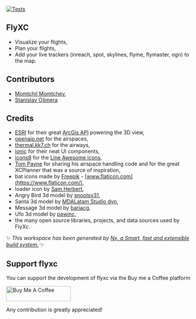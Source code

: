[![Tests](https://github.com/vicb/flyxc/actions/workflows/node.js.yml/badge.svg)](https://github.com/vicb/flyxc/actions/workflows/node.js.yml)

## FlyXC

- Visualize your flights,
- Plan your flights,
- Add your live trackers (inreach, spot, skylines, flyme, flymaster, ogn) to the map.

## Contributors

- [Momtchil Momtchev](https://github.com/mmomtchev),
- [Stanislav Ošmera](https://github.com/osmeras)

## Credits

- [ESRI](https://www.esri.com/) for their great [ArcGis API](https://developers.arcgis.com/javascript/) powering the 3D view,
- [openaip.net](http://openaip.net/) for the airspaces,
- [thermal.kk7.ch](https://thermal.kk7.ch/) for the airways,
- [ionic](https://ionicframework.com/) for their neat UI components,
- [icons8](https://icons8.com/) for the [Line Awesome icons](https://github.com/icons8/line-awesome),
- [Tom Payne](https://github.com/twpayne) for sharing his airspace handling code and for the great XCPlanner that was a source of inspiration,
- bat icons made by [Freepik](https://www.flaticon.com/authors/freepik) - [www.flaticon.com](https://www.flaticon.com/),
- loader icon by [Sam Herbert](https://github.com/SamHerbert/SVG-Loaders/blob/master/svg-loaders/three-dots.svg),
- Angry Bird 3d model by [snootsy31](https://sketchfab.com/snootsy31),
- Santa 3d model by [MDALatam Studio dyn](https://sketchfab.com/minego90),
- Message 3d model by [bariacg](https://sketchfab.com/bariacg),
- Ufo 3d model by [pawinc](https://sketchfab.com/demarerik),
- the many open source libraries, projects, and data sources used by FlyXc.

✨ _This workspace has been generated by [Nx, a Smart, fast and extensible build system.](https://nx.dev)_ ✨

## Support flyxc

You can support the development of flyxc via the Buy me a Coffee platform

<a href="https://www.buymeacoffee.com/vic.b" target="_blank"><img src="https://cdn.buymeacoffee.com/buttons/default-orange.png" alt="Buy Me A Coffee" height="41" width="174"></a>

Any contribution is greatly appreciated!
